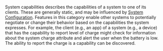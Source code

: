 System capabilities describes the capabilities of a system to one of its clients.  These are
generally static, and may be influenced by [System Configuration](system_configuration.html).
Features in this category enable other systems to potentially negotiate or change their behavior
based on the capabilities the system expresses.  For example, the client (e.g., an app) of a
system (e.g., a device) that has the capability to report level of charge might
check for information about the system charge attribute and alert the user when
the battery is low.  The ability to report the charge is a capability can be
discovered.